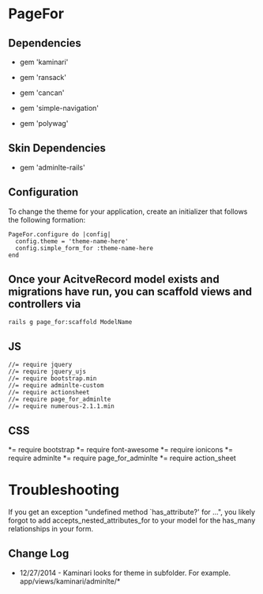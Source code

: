 # PageFor

## Dependencies

* gem 'kaminari'

* gem 'ransack'

* gem 'cancan'

* gem 'simple-navigation'

* gem 'polywag'

## Skin Dependencies

* gem 'adminlte-rails'


## Configuration

To change the theme for your application, create an initializer that follows the following formation:

    PageFor.configure do |config|
      config.theme = 'theme-name-here'
      config.simple_form_for :theme-name-here
    end


## Once your AcitveRecord model exists and migrations have run, you can scaffold views and controllers via

    rails g page_for:scaffold ModelName

## JS

    //= require jquery
    //= require jquery_ujs
    //= require bootstrap.min
    //= require adminlte-custom
    //= require actionsheet
    //= require page_for_adminlte
    //= require numerous-2.1.1.min


## CSS

   *= require bootstrap
   *= require font-awesome
   *= require ionicons
   *= require adminlte
   *= require page_for_adminlte
   *= require action_sheet

# Troubleshooting

If you get an exception "undefined method `has_attribute?' for ...", you likely forgot to add accepts_nested_attributes_for to your model for the has_many relationships in your form.

## Change Log

* 12/27/2014 - Kaminari looks for theme in subfolder.  For example.  app/views/kaminari/adminlte/*
